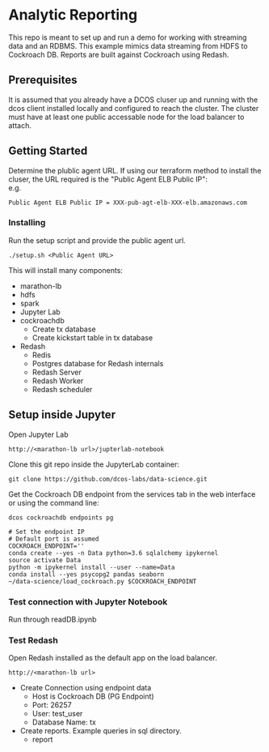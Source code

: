 # Analytic Reporting

This repo is meant to set up and run a demo for working with streaming data and an RDBMS. This example mimics data streaming from HDFS to Cockroach DB. Reports are built against Cockroach using Redash.

## Prerequisites

It is assumed that you already have a DCOS cluser up and running with the dcos client installed locally and configured to reach the cluster. The cluster must have at least one public accessable node for the load balancer to attach.


## Getting Started

Determine the plublic agent URL. If using our terraform method to install the cluser, the URL required is the "Public Agent ELB Public IP":
<br> e.g.

```
Public Agent ELB Public IP = XXX-pub-agt-elb-XXX-elb.amazonaws.com
```

### Installing

Run the setup script and provide the public agent url.

```
./setup.sh <Public Agent URL>
```

This will install many components:
* marathon-lb
* hdfs
* spark
* Jupyter Lab
* cockroachdb
  * Create tx database
  * Create kickstart table in tx database
* Redash
  * Redis
  * Postgres database for Redash internals
  * Redash Server
  * Redash Worker
  * Redash scheduler


## Setup inside Jupyter
Open Jupyter Lab
```
http://<marathon-lb url>/jupterlab-notebook
```

Clone this git repo inside the JupyterLab container:
```
git clone https://github.com/dcos-labs/data-science.git
```

Get the Cockroach DB endpoint from the services tab in the web interface or using the command line:
```
dcos cockroachdb endpoints pg
```

```
# Set the endpoint IP
# Default port is assumed
COCKROACH_ENDPOINT=''
conda create --yes -n Data python=3.6 sqlalchemy ipykernel
source activate Data
python -m ipykernel install --user --name=Data
conda install --yes psycopg2 pandas seaborn
~/data-science/load_cockroach.py $COCKROACH_ENDPOINT
```

### Test connection with Jupyter Notebook
Run through readDB.ipynb

### Test Redash
Open Redash installed as the default app on the load balancer.
```
http://<marathon-lb url>
```
* Create Connection using endpoint data
  * Host is Cockroach DB (PG Endpoint)
  * Port: 26257
  * User: test_user
  * Database Name: tx
* Create reports. Example queries in sql directory.
  * report
